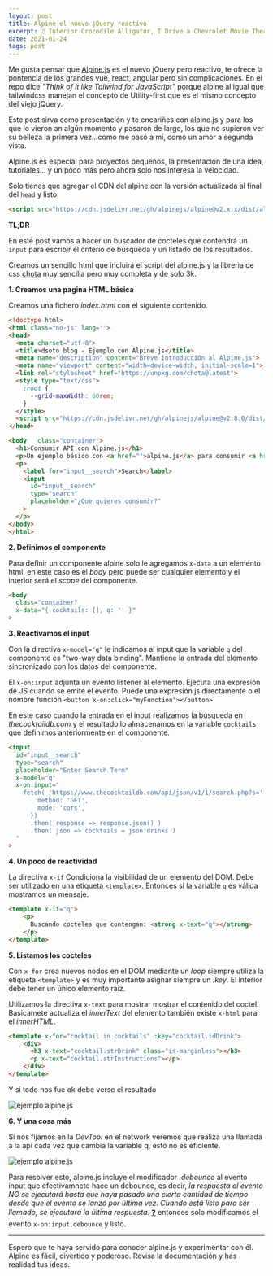 ```yaml
---
layout: post
title: Alpine el nuevo jQuery reactivo
excerpt: ♫ Interior Crocodile Alligator, I Drive a Chevrolet Movie Theater ♫
date: 2021-01-24
tags: post
---
```


Me gusta pensar que [Alpine.js](https://github.com/alpinejs/alpine) es el nuevo jQuery pero reactivo, te ofrece la pontencia de los grandes vue, react, angular pero sin complicaciones. En el repo dice *"Think of it like Tailwind for JavaScript"* porque alpine al igual que tailwindcss manejan el concepto de Utility-first que es el mismo concepto del viejo jQuery.

Este post sirva como presentación y te encariñes con alpine.js y para los que lo vieron an algún momento y pasaron de largo, los que no supieron ver su belleza la primera vez...como me pasó a mi, como un amor a segunda vista.

Alpine.js es especial para proyectos pequeños, la presentación de una idea, tutoriales... y un poco más pero ahora solo nos interesa la velocidad. 

Solo tienes que agregar el CDN del alpine con la versión actualizada al final del `head` y listo.

```html
<script src="https://cdn.jsdelivr.net/gh/alpinejs/alpine@v2.x.x/dist/alpine.min.js" defer></script>
```

**TL;DR**

En este post vamos a hacer un buscador de cocteles que contendrá un `input` para escribir el criterio de búsqueda y un listado de los resultados. 

Creamos un sencillo html que incluirá el script del alpine.js y la libreria de css [chota](https://jenil.github.io/chota) muy sencilla pero muy completa y de solo 3k.

**1. Creamos una pagina HTML básica**

Creamos una fichero *index.html* con el siguiente contenido.

```html
<!doctype html>
<html class="no-js" lang="">
<head>
  <meta charset="utf-8">
  <title>dsoto blog - Ejemplo con Alpine.js</title>
  <meta name="description" content="Breve introducción al Alpine.js">
  <meta name="viewport" content="width=device-width, initial-scale=1">
  <link rel="stylesheet" href="https://unpkg.com/chota@latest">
  <style type="text/css">
    :root { 
      --grid-maxWidth: 60rem;
    }    
  </style>
  <script src="https://cdn.jsdelivr.net/gh/alpinejs/alpine@v2.8.0/dist/alpine.min.js" defer></script>
</head>

<body   class="container">
  <h1>Consumir API con Alpine.js</h1>
  <p>Un ejemplo básico con <a href="">alpine.js</a> para consumir <a href="">TheCocktailDB</a>, que mejor api para consumir.🍹 🎉</p>
  <p>
    <label for="input__search">Search</label>
    <input 
      id="input__search" 
      type="search" 
      placeholder="¿Que quieres consumir?"
    >
  </p>  
</body>
</html>
```

**2. Definimos el componente**

Para definir un componente alpine solo le agregamos `x-data` a un elemento html, en este caso es el *body* pero puede ser cualquier elemento y el interior será el *scope* del componente.

```html
<body 
  class="container"
  x-data="{ cocktails: [], q: '' }" 
>
```

**3. Reactivamos el input**

Con la directiva `x-model="q"` le indicamos al input que la variable `q` del componente es "two-way data binding". Mantiene la entrada del elemento sincronizado con los datos del componente. 

El `x-on:input` adjunta un evento listener al elemento. Ejecuta una expresión de JS cuando se emite el evento. Puede una expresión js directamente o el nombre función `<button x-on:click="myFunction"></button>`

En este caso cuando la entrada en el input realizamos la búsqueda en *thecocktaildb.com* y el resultado lo almacenamos en la variable `cocktails` que definimos anteriormente en el componente.

```html
<input 
  id="input__search" 
  type="search" 
  placeholder="Enter Search Term"
  x-model="q"
  x-on:input="
    fetch( 'https://www.thecocktaildb.com/api/json/v1/1/search.php?s=' + q , {
        method: 'GET',
        mode: 'cors',
      })
      .then( response => response.json() )
      .then( json => cocktails = json.drinks )        
  "
>
```

**4. Un poco de reactividad**

 La directiva `x-if` Condiciona la visibilidad de un elemento del DOM. Debe ser utilizado en una etiqueta `<template>`. Entonces si la variable `q` es válida mostramos un mensaje.

```html
<template x-if="q">
	<p>
	  Buscando cocteles que contengan: <strong x-text="q"></strong>
	</p>
</template>
```

**5. Listamos los cocteles**

Con `x-for` crea nuevos nodos en el DOM mediante un *loop* siempre utiliza la etiqueta `<template>` y es muy importante asignar siempre un *:key*. El interior debe tener un único elemento raíz.

Utilizamos la directiva `x-text` para mostrar mostrar el contenido del coctel. Basicamete  actualiza el *innerText* del elemento también existe `x-html` para el *innerHTML*.

```html
<template x-for="cocktail in cocktails" :key="cocktail.idDrink">
	<div>
	  <h3 x-text="cocktail.strDrink" class="is-marginless"></h3>
	  <p x-text="cocktail.strInstructions"></p>
	</div>
</template>  
```

Y si todo nos fue ok debe verse el resultado

![ejemplo alpine.js](/img/alpine-cocktails.jpg)

**6. Y una cosa más**

Si nos fijamos en la *DevTool* en el network veremos que realiza una llamada a la api cada vez que cambia la variable q, esto no es eficiente. 

![ejemplo alpine.js](/img/alpine-cocktails-requests.jpg)

Para resolver esto, alpine.js incluye el modificador *.debounce* al evento input que efectivamnete hace un debounce, es decir, *la respuesta al evento NO se ejecutará hasta que haya pasado una cierta cantidad de tiempo desde que el evento se lanzó por última vez. Cuando está listo para ser llamado, se ejecutará la última respuesta.* [❓](https://github.com/alpinejs/alpine/blob/master/README.es.md#x-on) entonces solo modificamos el evento `x-on:input.debounce` y listo.

___

Espero que te haya servido para conocer alpine.js y experimentar con él. Alpine es fácil, divertido y poderoso. Revisa la documentación y has realidad tus ideas.
